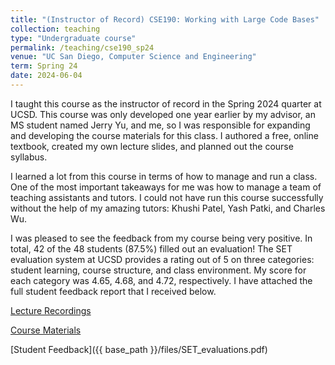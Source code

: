 ```yaml
---
title: "(Instructor of Record) CSE190: Working with Large Code Bases"
collection: teaching
type: "Undergraduate course"
permalink: /teaching/cse190_sp24
venue: "UC San Diego, Computer Science and Engineering"
term: Spring 24
date: 2024-06-04
---
```


I taught this course as the instructor of record in the Spring 2024 quarter at UCSD. This course was only developed one year earlier by my advisor, an MS student named Jerry Yu, and me, so I was responsible for expanding and developing the course materials for this class. I authored a free, online textbook, created my own lecture slides, and planned out the course syllabus. 

I learned a lot from this course in terms of how to manage and run a class. One of the most important takeaways for me was how to manage a team of teaching assistants and tutors. I could not have run this course successfully without the help of my amazing tutors: Khushi Patel, Yash Patki, and Charles Wu. 

I was pleased to see the feedback from my course being very positive. In total, 42 of the 48 students (87.5%) filled out an evaluation! The SET evaluation system at UCSD provides a rating out of 5 on three categories: student learning, course structure, and class environment. My score for each category was 4.65, 4.68, and 4.72, respectively. I have attached the full student feedback report that I received below. 

[Lecture Recordings](https://youtube.com/playlist?list=PLwefIyb96bAMPAcALGQQcTKhz7w0FsIL8&si=FE7ZDG-97a3yoRbZ)

[Course Materials](https://cse190largecodebases.github.io/sp24/)

[Student Feedback]({{ base_path }}/files/SET_evaluations.pdf)

